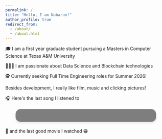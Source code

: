 ```yaml
---
permalink: /
title: "Hello, I am Nabarun!"
author_profile: true
redirect_from: 
  - /about/
  - /about.html
---
```

<head>
  <script type="module">
  import { inject } from '@vercel/analytics';
  inject();
  </script>
</head>

🎓 I am a first year graduate student pursuing a Masters in Computer Science at Texas A&M University

👨🏻‍💻 I am passionate about Data Science and Blockchain technologies

🕵️ Currently seeking Full Time Engineering roles for Summer 2026!


Besides development, I really like film, music and clicking pictures!

🎧 Here's the last song I listened to

<div id="lastfm-track" class="animated-card">
    <!-- Last played track will be displayed here -->
  </div>

  <script>
    // Fetch last played track from serverless function
    fetch('/api/lastfm')
      .then(response => response.json())
      .then(data => {
        const track = data.recenttracks.track[0];
        const trackName = track.name;
        const artistName = track.artist['#text'];
        const albumArt = track.image[3]['#text']; // Size 'large'

        // Function to wrap text in scrolling container if needed
        function wrapInScrollContainer(text, className) {
          if (text.length > 20) {
            return `<div class="scroll-container ${className}"><span class="scroll-text">${text}</span></div>`;
          }
          return `<div class="${className}">${text}</div>`;
        }

        // Update the DOM with the track information
        document.getElementById('lastfm-track').innerHTML = `
          <div class="content-wrapper">
            <img src="${albumArt}" alt="${trackName}" class="album-art" />
            <div class="track-info">
              <p class="now-playing">Last Played Track</p>
              ${wrapInScrollContainer(trackName, 'track-name')}
              ${wrapInScrollContainer(artistName, 'artist-name')}
            </div>
          </div>
        `;
      })
      .catch(error => console.error('Error fetching Last.fm data:', error));
  </script>

<style>
    .animated-card {
      background-image: url('/images/giphy.webp');
      background-size: cover;
      background-position: center;
      border-radius: 15px;
      padding: 20px;
      box-shadow: 0 4px 6px rgba(0, 0, 0, 0.1);
      max-width: 400px;
      margin: 20px auto;
      overflow: hidden;
      position: relative;
    }

    .animated-card::before {
      content: '';
      position: absolute;
      top: 0;
      left: 0;
      right: 0;
      bottom: 0;
      background: rgba(0, 0, 0, 0.5);
      backdrop-filter: blur(5px);
    }

    .content-wrapper {
      position: relative;
      z-index: 1;
      display: flex;
      align-items: center;
    }

    .album-art {
      width: 100px;
      height: 100px;
      border-radius: 10px;
      margin-right: 20px;
      box-shadow: 0 2px 4px rgba(0, 0, 0, 0.1);
    }

    .track-info {
      flex-grow: 1;
      overflow: hidden;
    }

    .now-playing {
      font-size: 0.8em;
      text-transform: uppercase;
      letter-spacing: 1px;
      color: rgba(255, 255, 255, 0.8);
      margin: 0;
    }

    .track-name, .artist-name {
      white-space: nowrap;
      overflow: hidden;
    }

    .track-name {
      font-size: 1.4em;
      font-weight: bold;
      color: #ffffff;
      margin: 5px 0;
    }

    .artist-name {
      font-size: 1em;
      color: rgba(255, 255, 255, 0.8);
      margin: 0;
    }

    .scroll-container {
      position: relative;
      overflow: hidden;
      width: 100%;
    }

    .scroll-text {
      display: inline-block;
      padding-left: 100%;
      animation: scroll-left 15s linear infinite;
    }

    @keyframes scroll-left {
      0% {
        transform: translateX(0);
      }
      100% {
        transform: translateX(-100%);
      }
    }
  </style>

🍿 and the last good movie I watched 😁

<div id="latest-movie" class="movie-poster-container">
  <!-- Latest good movie poster will be displayed here -->
</div>

<script>
  async function fetchLatestMovie() {
    try {
      console.log('Fetching latest movie data...');
      const response = await fetch('../api/latest-movie');
      console.log('Response status:', response.status);
      const movie = await response.json();
      console.log('Received movie data:', movie);

      if (movie && movie.image && movie.link) {
        console.log('Rendering movie poster');
        document.getElementById('latest-movie').innerHTML = `
          <a href="${movie.link}" target="_blank" rel="noopener noreferrer">
            <img src="${movie.image}" alt="${movie.title}" class="movie-poster" />
          </a>
        `;
      } else {
        console.log('No valid movie data received');
        document.getElementById('latest-movie').innerHTML = '<p>No movie data available</p>';
      }
    } catch (error) {
      console.error('Error fetching latest movie:', error);
      document.getElementById('latest-movie').innerHTML = '<p>Error loading movie data</p>';
    }
  }

  // Call the function when the script loads
  fetchLatestMovie();
</script>

<style>
  .movie-poster-container {
    width: 200px; /* Adjust based on your desired poster size */
    margin: 20px auto;
  }

  .movie-poster {
    width: 100%;
    height: auto;
    border-radius: 10px;
    box-shadow: 0 4px 8px rgba(0, 0, 0, 0.1);
    transition: transform 0.3s ease;
  }

  .movie-poster:hover {
    transform: scale(1.05);
  }
</styl>